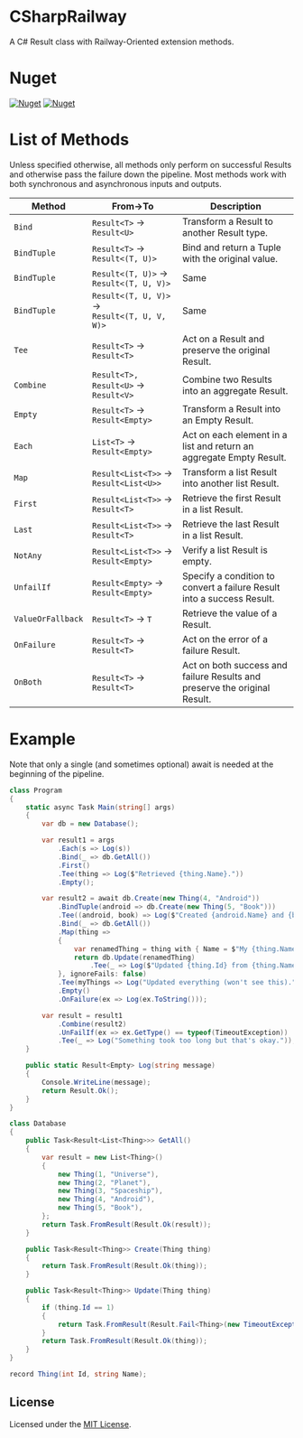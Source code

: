 # CSharpRailway
A C# Result class with Railway-Oriented extension methods.

# Nuget

[![Nuget](https://img.shields.io/nuget/v/FacioRatio.CSharpRailway.svg)](https://www.nuget.org/packages/FacioRatio.CSharpRailway/) 
[![Nuget](https://img.shields.io/nuget/dt/FacioRatio.CSharpRailway.svg)](https://www.nuget.org/packages/FacioRatio.CSharpRailway/)

# List of Methods

Unless specified otherwise, all methods only perform on successful Results and otherwise pass the failure down the pipeline.
Most methods work with both synchronous and asynchronous inputs and outputs.

**Method** | **From->To** | **Description**
--- | --- | ---
```Bind``` | ```Result<T>``` -> ```Result<U>``` | Transform a Result to another Result type.
```BindTuple``` | ```Result<T>``` -><br/>```Result<(T, U)>``` | Bind and return a Tuple with the original value.
```BindTuple``` | ```Result<(T, U)>``` -><br/>```Result<(T, U, V)>``` | Same
```BindTuple``` | ```Result<(T, U, V)>``` -><br/>```Result<(T, U, V, W)>``` | Same
```Tee``` | ```Result<T>``` -> ```Result<T>``` | Act on a Result and preserve the original Result.
```Combine``` | ```Result<T>, Result<U>``` -><br/>```Result<V>``` | Combine two Results into an aggregate Result.
```Empty``` | ```Result<T>``` -> ```Result<Empty>``` | Transform a Result into an Empty Result.
```Each``` | ```List<T>``` -> ```Result<Empty>``` | Act on each element in a list and return an aggregate Empty Result.
```Map``` | ```Result<List<T>>``` -><br/>```Result<List<U>>``` | Transform a list Result into another list Result.
```First``` | ```Result<List<T>>``` -> ```Result<T>``` | Retrieve the first Result in a list Result.
```Last``` | ```Result<List<T>>``` -> ```Result<T>``` | Retrieve the last Result in a list Result.
```NotAny``` | ```Result<List<T>>``` -><br/>```Result<Empty>``` | Verify a list Result is empty.
```UnfailIf``` | ```Result<Empty>``` -><br/>```Result<Empty>``` | Specify a condition to convert a failure Result into a success Result.
```ValueOrFallback``` | ```Result<T>``` -> ```T``` | Retrieve the value of a Result.
```OnFailure``` | ```Result<T>``` -> ```Result<T>``` | Act on the error of a failure Result.
```OnBoth``` | ```Result<T>``` -> ```Result<T>``` | Act on both success and failure Results and preserve the original Result.

# Example

Note that only a single (and sometimes optional) await is needed at the beginning of the pipeline.

```csharp
class Program
{
    static async Task Main(string[] args)
    {
        var db = new Database();

        var result1 = args
            .Each(s => Log(s))
            .Bind(_ => db.GetAll())
            .First()
            .Tee(thing => Log($"Retrieved {thing.Name}."))
            .Empty();

        var result2 = await db.Create(new Thing(4, "Android"))
            .BindTuple(android => db.Create(new Thing(5, "Book")))
            .Tee((android, book) => Log($"Created {android.Name} and {book.Name}."))
            .Bind(_ => db.GetAll())
            .Map(thing =>
            {
                var renamedThing = thing with { Name = $"My {thing.Name}" };
                return db.Update(renamedThing)
                    .Tee(_ => Log($"Updated {thing.Id} from {thing.Name} to {renamedThing.Name}."));
            }, ignoreFails: false)
            .Tee(myThings => Log("Updated everything (won't see this)."))
            .Empty()
            .OnFailure(ex => Log(ex.ToString()));

        var result = result1
            .Combine(result2)
            .UnFailIf(ex => ex.GetType() == typeof(TimeoutException))
            .Tee(_ => Log("Something took too long but that's okay."));
    }

    public static Result<Empty> Log(string message)
    {
        Console.WriteLine(message);
        return Result.Ok();
    }
}

class Database
{
    public Task<Result<List<Thing>>> GetAll()
    {
        var result = new List<Thing>()
        {
            new Thing(1, "Universe"),
            new Thing(2, "Planet"),
            new Thing(3, "Spaceship"),
            new Thing(4, "Android"),
            new Thing(5, "Book"),
        };
        return Task.FromResult(Result.Ok(result));
    }

    public Task<Result<Thing>> Create(Thing thing)
    {
        return Task.FromResult(Result.Ok(thing));
    }

    public Task<Result<Thing>> Update(Thing thing)
    {
        if (thing.Id == 1)
        {
            return Task.FromResult(Result.Fail<Thing>(new TimeoutException($"Update for {thing.Id} {thing.Name} took too long.")));
        }
        return Task.FromResult(Result.Ok(thing));
    }
}

record Thing(int Id, string Name);
```

## License

Licensed under the [MIT License](https://github.com/FacioRatio/CSharpRailway/blob/master/LICENSE).